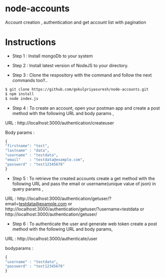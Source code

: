 # node-accounts
Account creation , authentication and get account list with pagination

# Instructions

* Step 1 : Install mongoDb to your system

* Step 2 : Install latest version of NodeJS to your directory.

* Step 3 : Clone the respository with the command and follow the next commands too!!..

``` sh
$ git clone https://github.com/gokulpriyasuresh/node-accounts.git
$ npm install
$ node index.js
```

* Step 4 : To create an account, open your postman app and create a post method with the following URL and body params , 

URL : http://localhost:3000/authentication/createuser

Body params : 
``` r
{
"firstname": "test",
"lastname" : "data",
"username" : "testdata",
"email"    : "testdata@example.com",
"password" : "test12345678"
} 
```

* Step 5 : To retrieve the created accounts create a get method with the following URL and pass the email or username(unique value of json) in query params ,

URL : http://localhost:3000/authentication/getuser/?email=testdata@example.com or http://localhost:3000/authentication/getuser/?username=testdata or http://localhost:3000/authentication/getuser/

* Step 6 : To authenticate the user and generate web token create a post method with the following URL and body params,

URL : http://localhost:3000/authenticate/user

bodyparams : 
``` r 
{
"username" : "testdata",
"password" : "test12345678"
}
```
